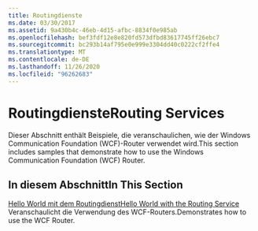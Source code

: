 ```yaml
---
title: Routingdienste
ms.date: 03/30/2017
ms.assetid: 9a430b4c-46eb-4d15-afbc-8834f0e985ab
ms.openlocfilehash: bef3fdf12e8e820fd573dfbd83617745ff26ebc7
ms.sourcegitcommit: bc293b14af795e0e999e3304dd40c0222cf2ffe4
ms.translationtype: MT
ms.contentlocale: de-DE
ms.lasthandoff: 11/26/2020
ms.locfileid: "96262683"
---
```

# <a name="routing-services"></a><span data-ttu-id="c100c-102">Routingdienste</span><span class="sxs-lookup"><span data-stu-id="c100c-102">Routing Services</span></span>

<span data-ttu-id="c100c-103">Dieser Abschnitt enthält Beispiele, die veranschaulichen, wie der Windows Communication Foundation (WCF)-Router verwendet wird.</span><span class="sxs-lookup"><span data-stu-id="c100c-103">This section includes samples that demonstrate how to use the Windows Communication Foundation (WCF) Router.</span></span>  
  
## <a name="in-this-section"></a><span data-ttu-id="c100c-104">In diesem Abschnitt</span><span class="sxs-lookup"><span data-stu-id="c100c-104">In This Section</span></span>  

 [<span data-ttu-id="c100c-105">Hello World mit dem Routingdienst</span><span class="sxs-lookup"><span data-stu-id="c100c-105">Hello World with the Routing Service</span></span>](hello-world-with-the-routing-service.md)  
 <span data-ttu-id="c100c-106">Veranschaulicht die Verwendung des WCF-Routers.</span><span class="sxs-lookup"><span data-stu-id="c100c-106">Demonstrates how to use the WCF Router.</span></span>

